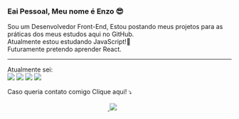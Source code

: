 ### Eai Pessoal, Meu nome é Enzo 😎

Sou um Desenvolvedor Front-End, Estou postando meus projetos para as práticas dos meus estudos aqui no GitHub.<br>
Atualmente estou estudando JavaScript!:dart:<br>
Futuramente pretendo aprender React.
<hr>


Atualmente sei: <br><img src="https://img.shields.io/badge/HTML5-E34F26?style=for-the-badge&logo=html5&logoColor=white">
<img src="https://img.shields.io/badge/CSS3-1572B6?style=for-the-badge&logo=css3&logoColor=white">
<img src="https://img.shields.io/badge/Bootstrap-563D7C?style=for-the-badge&logo=bootstrap&logoColor=white">
<img src="https://img.shields.io/badge/GitHub-100000?style=for-the-badge&logo=github&logoColor=white">

Caso queria contato comigo Clique aqui! :arrow_heading_down:
<br><br>
⠀⠀⠀⠀⠀⠀⠀⠀⠀⠀⠀⠀⠀⠀⠀⠀⠀⠀⠀⠀⠀⠀<a href="https://www.linkedin.com/in/enzo-taniolo-0005a1241/">
  <img target="_blank" src="https://img.shields.io/badge/LinkedIn-0077B5?style=for-the-badge&logo=linkedin&logoColor=white">
<a/>


  
